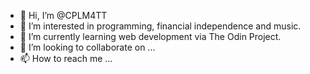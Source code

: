 - 👋 Hi, I’m @CPLM4TT
- 👀 I’m interested in programming, financial independence and music.
- 🌱 I’m currently learning web development via The Odin Project.
- 💞️ I’m looking to collaborate on ...
- 📫 How to reach me ...

<!---
CPLM4TT/CPLM4TT is a ✨ special ✨ repository because its `README.md` (this file) appears on your GitHub profile.
You can click the Preview link to take a look at your changes.
--->
